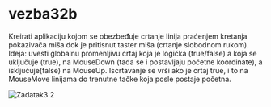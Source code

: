 # vezba32b
Kreirati aplikaciju kojom se obezbeđuje crtanje linija praćenjem kretanja pokazivača miša dok je pritisnut taster miša (crtanje slobodnom rukom).
Ideja: uvesti globalnu promenljivu crtaj koja je logička (true/false) a koja se uključuje (true), na MouseDown (tada se i postavljaju početne koordinate), a isključuje(false) na MouseUp. Iscrtavanje se vrši ako je crtaj true, i to na MouseMove linijama do trenutne tačke koja posle postaje početna.

![Zadatak3 2](https://github.com/tspirot/IV1-Vezba32b-handwriting/assets/62893666/640ec0f8-b622-4d9c-a0f6-c5a1dcc3e19c)
